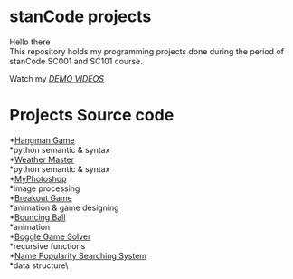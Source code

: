 # stanCode projects
Hello there\
This repository holds my programming projects done during the period of stanCode SC001 and SC101 course.

Watch my *[DEMO VIDEOS](https://drive.google.com/drive/folders/1Gi3bn9qPW_gR0ISyGzVPLd5Bztdvd7rF?fbclid=IwAR36BW3v_bHn-Idsh-0_ROSWLwrXOzoervZId25OOzH2LX4b6FCGDfULdDg)*

# Projects Source code
*[Hangman Game](https://github.com/hsuenchichiu/sc-projects/tree/main/stanCode%20Projects/hangman)\
	*python semantic & syntax\
*[Weather Master](https://github.com/hsuenchichiu/sc-projects/tree/main/stanCode%20Projects/weather)\
 *python semantic & syntax\
*[MyPhotoshop](https://github.com/hsuenchichiu/sc-projects/tree/main/stanCode%20Projects/my_photoshop)\
 *image processing\
*[Breakout Game](https://github.com/hsuenchichiu/sc-projects/tree/main/stanCode%20Projects/break_out_game)\
 *animation & game designing\
*[Bouncing Ball](https://github.com/hsuenchichiu/sc-projects/tree/main/stanCode%20Projects/bouncing_ball)\
 *animation\
*[Boggle Game Solver](https://github.com/hsuenchichiu/sc-projects/tree/main/stanCode%20Projects/boggle_game_solver)\
 *recursive functions\
*[Name Popularity Searching System](https://github.com/hsuenchichiu/sc-projects/tree/main/stanCode%20Projects/name_searching_system)\
 *data structure\
